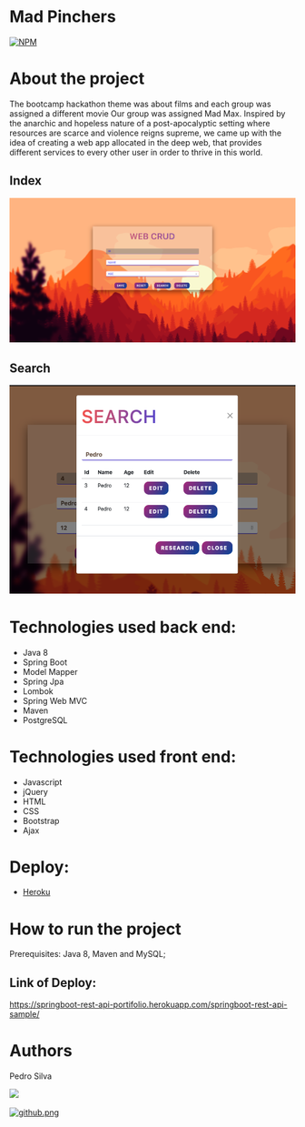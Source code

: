 # Mad Pinchers
[![NPM](https://img.shields.io/npm/l/react)](https://github.com/BrPedro-dev/WebCrud/blob/master/LICENSE) 

# About the project
The bootcamp hackathon theme was about films and each group was assigned a different movie Our group was assigned Mad Max. Inspired by the anarchic and hopeless nature of a post-apocalyptic setting where resources are scarce and violence reigns supreme, we came up with the idea of creating a web app allocated in the deep web, that provides different services to every other user in order to thrive in this world.

## Index
![Index](https://github.com/BrPedro-dev/WebCrud/blob/master/Imagens/Main.png)

## Search
![Search](https://github.com/BrPedro-dev/WebCrud/blob/master/Imagens/Search.png)

# Technologies used back end:

- Java 8
- Spring Boot
- Model Mapper
- Spring Jpa
- Lombok
- Spring Web MVC
- Maven
- PostgreSQL

# Technologies used front end:

 - Javascript
 - jQuery 
 - HTML 
 - CSS 
 - Bootstrap
 - Ajax

# Deploy:

- [Heroku](https://www.heroku.com/)

# How to run the project 

Prerequisites: Java 8, Maven and MySQL;

## Link of Deploy:

https://springboot-rest-api-portifolio.herokuapp.com/springboot-rest-api-sample/


# Authors

Pedro Silva

<a href="http://www.linkedin.com/in/pedro-silva-dev" target="_blank"><img src="https://img.shields.io/badge/-LinkedIn-%230077B5?style=for-the-badge&logo=linkedin&logoColor=white" target="_blank"></a>

<a href="https://github.com/BrPedro-dev" rel="noopener noreferrer" target="_blank"><img src="https://www.kindpng.com/picc/m/128-1280187_github-logo-png-github-transparent-png.png" alt="github.png" width="111px"></a>


